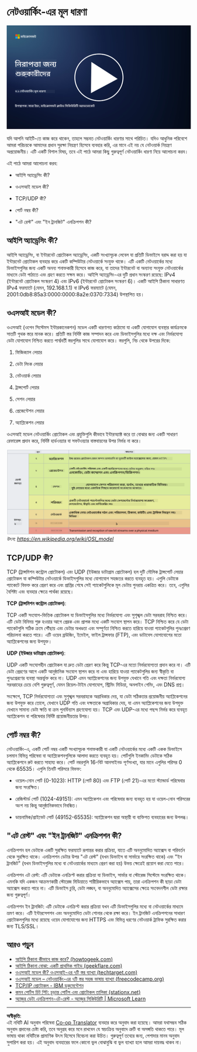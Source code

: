 <!--
CO_OP_TRANSLATOR_METADATA:
{
  "original_hash": "252724eceeb183fb9018f88c5e1a3f0c",
  "translation_date": "2025-09-03T22:02:43+00:00",
  "source_file": "3.1 Networking key concepts.md",
  "language_code": "bn"
}
-->
# নেটওয়ার্কিং-এর মূল ধারণা

[![ভিডিও দেখুন](../../translated_images/3-1_placeholder.4175b570caca311e2bfc7e19ab9e1f14144b17af49b128ea998c2a7211f49795.bn.png)](https://learn-video.azurefd.net/vod/player?id=1d8606a8-8357-4dae-8b8f-0a13c3fddd7a)

যদি আপনি আইটি-তে কাজ করে থাকেন, তাহলে সম্ভবত নেটওয়ার্কিং ধারণার সাথে পরিচিত। যদিও আধুনিক পরিবেশে আমরা পরিচয়কে আমাদের প্রধান সুরক্ষা নিয়ন্ত্রণ হিসেবে ব্যবহার করি, এর মানে এই নয় যে নেটওয়ার্ক নিয়ন্ত্রণ অপ্রয়োজনীয়। এটি একটি বিশাল বিষয়, তবে এই পাঠে আমরা কিছু গুরুত্বপূর্ণ নেটওয়ার্কিং ধারণা নিয়ে আলোচনা করব।

এই পাঠে আমরা আলোচনা করব:

 - আইপি অ্যাড্রেসিং কী?

 - ওএসআই মডেল কী?

 - TCP/UDP কী?

 - পোর্ট নম্বর কী?

 - "এট রেস্ট" এবং "ইন ট্রানজিট" এনক্রিপশন কী?

## আইপি অ্যাড্রেসিং কী?

আইপি অ্যাড্রেসিং, বা ইন্টারনেট প্রোটোকল অ্যাড্রেসিং, একটি সংখ্যাসূচক লেবেল যা প্রতিটি ডিভাইসে বরাদ্দ করা হয় যা ইন্টারনেট প্রোটোকল ব্যবহার করে একটি কম্পিউটার নেটওয়ার্কে সংযুক্ত থাকে। এটি একটি নেটওয়ার্কের মধ্যে ডিভাইসগুলির জন্য একটি অনন্য শনাক্তকারী হিসেবে কাজ করে, যা তাদের ইন্টারনেট বা অন্যান্য সংযুক্ত নেটওয়ার্কের মাধ্যমে ডেটা পাঠাতে এবং গ্রহণ করতে সক্ষম করে। আইপি অ্যাড্রেসিং-এর দুটি প্রধান সংস্করণ রয়েছে: IPv4 (ইন্টারনেট প্রোটোকল সংস্করণ 4) এবং IPv6 (ইন্টারনেট প্রোটোকল সংস্করণ 6)। একটি আইপি ঠিকানা সাধারণত IPv4 ফরম্যাটে (যেমন, 192.168.1.1) বা IPv6 ফরম্যাটে (যেমন, 2001:0db8:85a3:0000:0000:8a2e:0370:7334) উপস্থাপিত হয়।

## ওএসআই মডেল কী?

ওএসআই (ওপেন সিস্টেমস ইন্টারকানেকশন) মডেল একটি ধারণাগত কাঠামো যা একটি যোগাযোগ ব্যবস্থার কার্যক্রমকে সাতটি পৃথক স্তরে মানক করে। প্রতিটি স্তর নির্দিষ্ট কাজ সম্পাদন করে এবং ডিভাইসগুলির মধ্যে দক্ষ এবং নির্ভরযোগ্য ডেটা যোগাযোগ নিশ্চিত করতে পার্শ্ববর্তী স্তরগুলির সাথে যোগাযোগ করে। স্তরগুলি, নিচ থেকে উপরের দিকে:

 1. ফিজিক্যাল লেয়ার

 2. ডেটা লিংক লেয়ার

 3. নেটওয়ার্ক লেয়ার

 4. ট্রান্সপোর্ট লেয়ার

 5. সেশন লেয়ার

 6. প্রেজেন্টেশন লেয়ার

 7. অ্যাপ্লিকেশন লেয়ার

ওএসআই মডেল নেটওয়ার্কিং প্রোটোকল এবং প্রযুক্তিগুলি কীভাবে ইন্টারঅ্যাক্ট করে তা বোঝার জন্য একটি সাধারণ রেফারেন্স প্রদান করে, নির্দিষ্ট হার্ডওয়্যার বা সফটওয়্যার বাস্তবায়নের উপর নির্ভর না করে।

![image](../../translated_images/osilayers.3489744e4715f50913c8f8cfe8deaccdcee6b0642bb18344496faed0abb58051.bn.png)
_উৎস: https://en.wikipedia.org/wiki/OSI_model_

## TCP/UDP কী?

TCP (ট্রান্সমিশন কন্ট্রোল প্রোটোকল) এবং UDP (ইউজার ডাটাগ্রাম প্রোটোকল) হল দুটি মৌলিক ট্রান্সপোর্ট লেয়ার প্রোটোকল যা কম্পিউটার নেটওয়ার্কে ডিভাইসগুলির মধ্যে যোগাযোগ সহজতর করতে ব্যবহৃত হয়। এগুলি ডেটাকে প্যাকেটে বিভক্ত করে প্রেরণ করে এবং প্রাপ্তির শেষে সেই প্যাকেটগুলিকে মূল ডেটায় পুনরায় একত্রিত করে। তবে, এগুলির বৈশিষ্ট্য এবং ব্যবহার ক্ষেত্রে পার্থক্য রয়েছে।

**TCP (ট্রান্সমিশন কন্ট্রোল প্রোটোকল)**:

TCP একটি সংযোগ-ভিত্তিক প্রোটোকল যা ডিভাইসগুলির মধ্যে নির্ভরযোগ্য এবং সুশৃঙ্খল ডেটা সরবরাহ নিশ্চিত করে। এটি ডেটা বিনিময় শুরু হওয়ার আগে প্রেরক এবং প্রাপক মধ্যে একটি সংযোগ স্থাপন করে। TCP নিশ্চিত করে যে ডেটা প্যাকেটগুলি সঠিক ক্রমে পৌঁছায় এবং ডেটার অখণ্ডতা এবং সম্পূর্ণতা নিশ্চিত করতে হারিয়ে যাওয়া প্যাকেটগুলির পুনঃপ্রেরণ পরিচালনা করতে পারে। এটি ওয়েব ব্রাউজিং, ইমেইল, ফাইল ট্রান্সফার (FTP), এবং ডাটাবেস যোগাযোগের মতো অ্যাপ্লিকেশনের জন্য উপযুক্ত।

**UDP (ইউজার ডাটাগ্রাম প্রোটোকল)**:

UDP একটি সংযোগহীন প্রোটোকল যা দ্রুত ডেটা প্রেরণ করে কিন্তু TCP-এর মতো নির্ভরযোগ্যতা প্রদান করে না। এটি ডেটা প্রেরণের আগে একটি আনুষ্ঠানিক সংযোগ স্থাপন করে না এবং হারিয়ে যাওয়া প্যাকেটগুলির জন্য স্বীকৃতি বা পুনঃপ্রেরণের ব্যবস্থা অন্তর্ভুক্ত করে না। UDP এমন অ্যাপ্লিকেশনের জন্য উপযুক্ত যেখানে গতি এবং দক্ষতা নির্ভরযোগ্য সরবরাহের চেয়ে বেশি গুরুত্বপূর্ণ, যেমন রিয়েল-টাইম যোগাযোগ, স্ট্রিমিং মিডিয়া, অনলাইন গেমিং, এবং DNS প্রশ্ন।

সংক্ষেপে, TCP নির্ভরযোগ্যতা এবং সুশৃঙ্খল সরবরাহকে অগ্রাধিকার দেয়, যা ডেটা সঠিকতার প্রয়োজনীয় অ্যাপ্লিকেশনের জন্য উপযুক্ত করে তোলে, যেখানে UDP গতি এবং দক্ষতাকে অগ্রাধিকার দেয়, যা এমন অ্যাপ্লিকেশনের জন্য উপযুক্ত যেখানে সামান্য ডেটা ক্ষতি বা ক্রম পুনর্বিন্যাস গ্রহণযোগ্য হয়। TCP এবং UDP-এর মধ্যে পছন্দ নির্ভর করে ব্যবহৃত অ্যাপ্লিকেশন বা পরিষেবার নির্দিষ্ট প্রয়োজনীয়তার উপর।

## পোর্ট নম্বর কী?

নেটওয়ার্কিং-এ, একটি পোর্ট নম্বর একটি সংখ্যাসূচক শনাক্তকারী যা একটি নেটওয়ার্কের মধ্যে একটি একক ডিভাইসে চলমান বিভিন্ন পরিষেবা বা অ্যাপ্লিকেশনগুলিকে আলাদা করতে ব্যবহৃত হয়। পোর্টগুলি ইনকামিং ডেটাকে সঠিক অ্যাপ্লিকেশনে রুট করতে সাহায্য করে। পোর্ট নম্বরগুলি 16-বিট আনসাইনড পূর্ণসংখ্যা, যার মানে এগুলির পরিসর 0 থেকে 65535। এগুলি তিনটি পরিসরে বিভক্ত:

- ওয়েল-নোন পোর্ট (0-1023): HTTP (পোর্ট 80) এবং FTP (পোর্ট 21)-এর মতো স্ট্যান্ডার্ড পরিষেবার জন্য সংরক্ষিত।

- রেজিস্টার্ড পোর্ট (1024-49151): এমন অ্যাপ্লিকেশন এবং পরিষেবার জন্য ব্যবহৃত হয় যা ওয়েল-নোন পরিসরের অংশ নয় কিন্তু আনুষ্ঠানিকভাবে নিবন্ধিত।

- ডায়নামিক/প্রাইভেট পোর্ট (49152-65535): অ্যাপ্লিকেশন দ্বারা অস্থায়ী বা ব্যক্তিগত ব্যবহারের জন্য উপলব্ধ।

## "এট রেস্ট" এবং "ইন ট্রানজিট" এনক্রিপশন কী?

এনক্রিপশন হল ডেটাকে একটি সুরক্ষিত ফরম্যাটে রূপান্তর করার প্রক্রিয়া, যাতে এটি অননুমোদিত অ্যাক্সেস বা পরিবর্তন থেকে সুরক্ষিত থাকে। এনক্রিপশন ডেটার উপর "এট রেস্ট" (যখন ডিভাইস বা সার্ভারে সংরক্ষিত থাকে) এবং "ইন ট্রানজিট" (যখন ডিভাইসগুলির মধ্যে বা নেটওয়ার্কের মাধ্যমে প্রেরণ করা হয়) উভয় ক্ষেত্রেই প্রয়োগ করা যেতে পারে।

এনক্রিপশন এট রেস্ট: এটি ডেটাকে এনক্রিপ্ট করার প্রক্রিয়া যা ডিভাইস, সার্ভার বা স্টোরেজ সিস্টেমে সংরক্ষিত থাকে। এমনকি যদি একজন আক্রমণকারী স্টোরেজ মিডিয়াতে শারীরিকভাবে অ্যাক্সেস পায়, তারা এনক্রিপশন কী ছাড়া ডেটা অ্যাক্সেস করতে পারে না। এটি ডিভাইস চুরি, ডেটা লঙ্ঘন, বা অননুমোদিত অ্যাক্সেসের ক্ষেত্রে সংবেদনশীল ডেটা রক্ষার জন্য গুরুত্বপূর্ণ।

এনক্রিপশন ইন ট্রানজিট: এটি ডেটাকে এনক্রিপ্ট করার প্রক্রিয়া যখন এটি ডিভাইসগুলির মধ্যে বা নেটওয়ার্কের মাধ্যমে ভ্রমণ করে। এটি ইন্টারসেপশন এবং অননুমোদিত ডেটা শোনার থেকে রক্ষা করে। ইন ট্রানজিট এনক্রিপশনের সাধারণ প্রোটোকলগুলির মধ্যে রয়েছে ওয়েব যোগাযোগের জন্য HTTPS এবং বিভিন্ন ধরণের নেটওয়ার্ক ট্রাফিক সুরক্ষিত করার জন্য TLS/SSL।

## আরও পড়ুন
- [আইপি ঠিকানা কীভাবে কাজ করে? (howtogeek.com)](https://www.howtogeek.com/341307/how-do-ip-addresses-work/)
- [আইপি ঠিকানা বোঝা: একটি প্রাথমিক গাইড (geekflare.com)](https://geekflare.com/understanding-ip-address/)
- [ওএসআই মডেল কী? ওএসআই-এর ৭টি স্তর ব্যাখ্যা (techtarget.com)](https://www.techtarget.com/searchnetworking/definition/OSI)
- [ওএসআই মডেল – নেটওয়ার্কিং-এর ৭টি স্তর সহজ ভাষায় ব্যাখ্যা (freecodecamp.org)](https://www.freecodecamp.org/news/osi-model-networking-layers-explained-in-plain-english/)
- [TCP/IP প্রোটোকল - IBM ডকুমেন্টেশন](https://www.ibm.com/docs/en/aix/7.3?topic=protocol-tcpip-protocols)
- [কমন পোর্টস চিট শিট: চূড়ান্ত পোর্টস এবং প্রোটোকল তালিকা (stationx.net)](https://www.stationx.net/common-ports-cheat-sheet/)
- [অ্যাজুর ডেটা এনক্রিপশন-এট-রেস্ট - অ্যাজুর সিকিউরিটি | Microsoft Learn](https://learn.microsoft.com/azure/security/fundamentals/encryption-atrest?WT.mc_id=academic-96948-sayoung)

---

**অস্বীকৃতি**:  
এই নথিটি AI অনুবাদ পরিষেবা [Co-op Translator](https://github.com/Azure/co-op-translator) ব্যবহার করে অনুবাদ করা হয়েছে। আমরা যথাসম্ভব সঠিক অনুবাদ প্রদানের চেষ্টা করি, তবে অনুগ্রহ করে মনে রাখবেন যে স্বয়ংক্রিয় অনুবাদে ত্রুটি বা অসঙ্গতি থাকতে পারে। মূল ভাষায় থাকা নথিটিকে প্রামাণিক উৎস হিসেবে বিবেচনা করা উচিত। গুরুত্বপূর্ণ তথ্যের জন্য, পেশাদার মানব অনুবাদ সুপারিশ করা হয়। এই অনুবাদ ব্যবহারের ফলে কোনো ভুল বোঝাবুঝি বা ভুল ব্যাখ্যা হলে আমরা দায়বদ্ধ থাকব না।